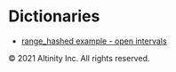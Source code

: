 # Dictionaries

* [range\_hashed example - open intervals](altinity-kb-range_hashed-example-open-intervals.md)

© 2021 Altinity Inc. All rights reserved.

